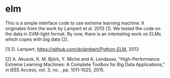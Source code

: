# elm
This is a simple interface code to use extreme learning machine. It originates from the work by Lampert et al. 2013 [1]. We tested the code on the data in SVM-light format.
By now, there is an interesting work on ELMs which copes with big data [2].

[1] D. Lampert, https://github.com/dclambert/Python-ELM, 2013

[2] A. Akusok, K. M. Björk, Y. Miche and A. Lendasse, "High-Performance Extreme Learning Machines: A Complete Toolbox for Big Data Applications," in IEEE Access, vol. 3, no. , pp. 1011-1025, 2015.
